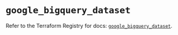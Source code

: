 # `google_bigquery_dataset`

Refer to the Terraform Registry for docs: [`google_bigquery_dataset`](https://registry.terraform.io/providers/hashicorp/google/6.23.0/docs/resources/bigquery_dataset).
